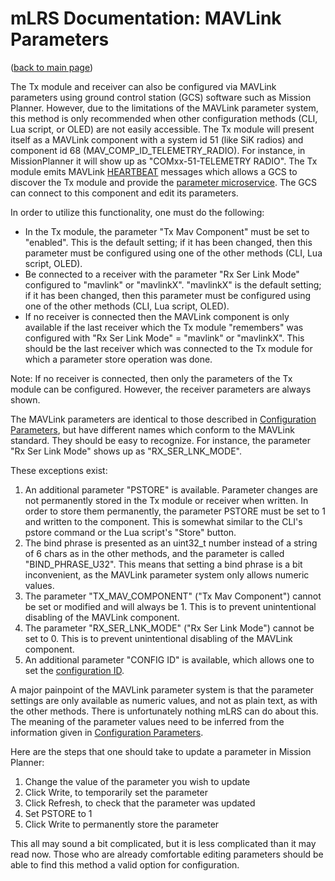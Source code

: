 # mLRS Documentation: MAVLink Parameters #

([back to main page](../README.md))

The Tx module and receiver can also be configured via MAVLink parameters using ground control station (GCS) software such as Mission Planner. However, due to the limitations of the MAVLink parameter system, this method is only recommended when other configuration methods (CLI, Lua script, or OLED) are not easily accessible. The Tx module will present itself as a MAVLink component with a system id 51 (like SiK radios) and component id 68 (MAV_COMP_ID_TELEMETRY_RADIO). For instance, in MissionPlanner it will show up as "COMxx-51-TELEMETRY RADIO". The Tx module emits MAVLink [HEARTBEAT](https://mavlink.io/en/services/heartbeat.html) messages which allows a GCS to discover the Tx module and provide the [parameter microservice](https://mavlink.io/en/services/parameter.html). The GCS can connect to this component and edit its parameters.

In order to utilize this functionality, one must do the following:
- In the Tx module, the parameter "Tx Mav Component" must be set to "enabled". This is the default setting; if it has been changed, then this parameter must be configured using one of the other methods (CLI, Lua script, OLED).
- Be connected to a receiver with the parameter "Rx Ser Link Mode" configured to "mavlink" or "mavlinkX". "mavlinkX" is the default setting; if it has been changed, then this parameter must be configured using one of the other methods (CLI, Lua script, OLED).
- If no receiver is connected then the MAVLink component is only available if the last receiver which the Tx module "remembers" was configured with "Rx Ser Link Mode" = "mavlink" or "mavlinkX". This should be the last receiver which was connected to the Tx module for which a parameter store operation was done. 

Note: If no receiver is connected, then only the parameters of the Tx module can be configured. However, the receiver parameters are always shown.

The MAVLink parameters are identical to those described in [Configuration Parameters](PARAMETERS.md), but have different names which conform to the MAVLink standard. They should be easy to recognize. For instance, the parameter "Rx Ser Link Mode" shows up as "RX_SER_LNK_MODE". 

These exceptions exist:
1. An additional parameter "PSTORE" is available. Parameter changes are not permanently stored in the Tx module or receiver when written. In order to store them permanently, the parameter PSTORE must be set to 1 and written to the component. This is somewhat similar to the CLI's pstore command or the Lua script's "Store" button.
2. The bind phrase is presented as an uint32_t number instead of a string of 6 chars as in the other methods, and the parameter is called "BIND_PHRASE_U32". This means that setting a bind phrase is a bit inconvenient, as the MAVLink parameter system only allows numeric values.
3. The parameter "TX_MAV_COMPONENT" ("Tx Mav Component") cannot be set or modified and will always be 1. This is to prevent unintentional disabling of the MAVLink component.
4. The parameter "RX_SER_LNK_MODE" ("Rx Ser Link Mode") cannot be set to 0. This is to prevent unintentional disabling of the MAVLink component.
5. An additional parameter "CONFIG ID" is available, which allows one to set the [configuration ID](CONFIGID.md).

A major painpoint of the MAVLink parameter system is that the parameter settings are only available as numeric values, and not as plain text, as with the other methods. There is unfortunately nothing mLRS can do about this. The meaning of the parameter values need to be inferred from the information given in [Configuration Parameters](PARAMETERS.md).

Here are the steps that one should take to update a parameter in Mission Planner:

1. Change the value of the parameter you wish to update
2. Click Write, to temporarily set the parameter
3. Click Refresh, to check that the parameter was updated
4. Set PSTORE to 1
5. Click Write to permanently store the parameter

This all may sound a bit complicated, but it is less complicated than it may read now. Those who are already comfortable editing parameters should be able to find this method a valid option for configuration.
